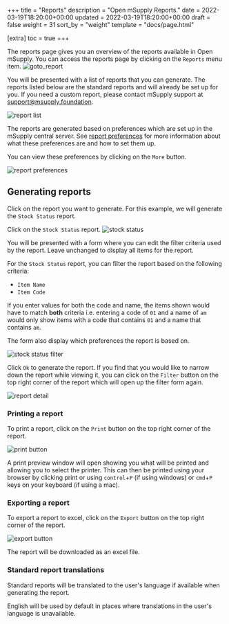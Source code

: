 +++
title = "Reports"
description = "Open mSupply Reports."
date = 2022-03-19T18:20:00+00:00
updated = 2022-03-19T18:20:00+00:00
draft = false
weight = 31
sort_by = "weight"
template = "docs/page.html"

[extra]
toc = true
+++

The reports page gives you an overview of the reports available in Open mSupply.
You can access the reports page by clicking on the `Reports` menu item.
![goto_report](/docs/getting_started/images/goto_report.png)

You will be presented with a list of reports that you can generate. The reports
listed below are the standard reports and will already be set up for you. If
you need a custom report, please contact mSupply support at [support@msupply.foundation](mailto:support@msupply.foundation).

![report list](/docs/getting_started/images/report_list_view.png)

The reports are generated based on preferences which are set up in the mSupply
central server. See [report
preferences](https://docs.msupply.org.nz/other_stuff:virtual_stores?s[]=threshold&s[]=overstock#notification_preferences)
for more information about what these preferences are and how to set them up.

You can view these preferences by clicking on the `More` button.

![report preferences](/docs/getting_started/images/report_preferences.gif)

## Generating reports

Click on the report you want to generate. For this example, we will generate the
`Stock Status` report.

Click on the `Stock Status` report.
![stock status](/docs/getting_started/images/goto_stock_status.png)

You will be presented with a form where you can edit the filter criteria used by the report. Leave unchanged to display all items for the report.

For the `Stock Status` report, you can filter the report based on the following criteria:

- `Item Name`
- `Item Code`

If you enter values for both the code and name, the items shown would have to match **both** criteria i.e. entering a code of `01` and a name of `am` would only show items with a code that contains `01` and a name that contains `am`.

The form also display which preferences the report is based on.

![stock status filter](/docs/getting_started/images/report_filter.png)

Click `Ok` to generate the report. If you find that you would like to narrow
down the report while viewing it, you can click on the `Filter` button on the
top right corner of the report which will open up the filter form again.

![report detail](/docs/getting_started/images/report_detail.gif)

### Printing a report

To print a report, click on the `Print` button on the top right corner of the
report.

![print button](/docs/getting_started/images/print_button.png)

A print preview window will open showing you what will be printed and allowing
you to select the printer. This can then be printed using your browser by clicking print or
using `control`+`P` (if using windows) or `cmd`+`P` keys on your keyboard (if
using a mac).

### Exporting a report

To export a report to excel, click on the `Export` button on the top right corner of the report.

![export button](/docs/getting_started/images/export_button.png)

The report will be downloaded as an excel file.

### Standard report translations

Standard reports will be translated to the user's language if available when generating the report.

English will be used by default in places where translations in the user's language is unavailable.